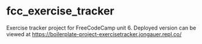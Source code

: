 # fcc_exercise_tracker
Exercise tracker project for FreeCodeCamp unit 6. Deployed version can be viewed at https://boilerplate-project-exercisetracker.jongauer.repl.co/
